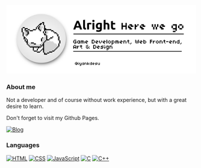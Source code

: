 ![](https://github.com/Iyankdesu/Iyankdesu/blob/main/assets/banner.png)

### About me

Not a developer and of course without work experience, but with a great desire to learn.

Don't forget to visit my Github Pages.

[![Blog](https://img.shields.io/badge/Iyankdesu.github.io-364f6b?style=for-the-badge)](https://iyankdesu.github.io/)

### Languages
[![HTML](https://img.shields.io/badge/HTML-f6416c?style=for-the-badge&logo=html&logoColor=white)](https://html.com/)
[![CSS](https://img.shields.io/badge/CSS-46cdcf?style=for-the-badge&logo=css&logoColor=white)](http://www.css3.com/)
[![JavaScript](https://img.shields.io/badge/JavaScript-ffde7d?style=for-the-badge&logo=javascript&logoColor=white)](http://www.ecmascript.org/)
[![C](https://img.shields.io/badge/C_Programming_Language-6295cb?style=for-the-badge&logo=C&logoColor=white)](#)
[![C++](https://img.shields.io/badge/C++_Programming_Language-6295cb?style=for-the-badge&logo=C%2B%2B&logoColor=white)](https://isocpp.org)
